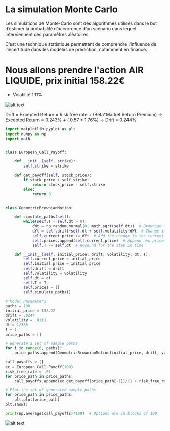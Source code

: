 # La simulation Monte Carlo

 Les simulations de Monte-Carlo sont des algorithmes utilisés dans le but d’estimer la probabilité d’occurrence d’un scénario dans lequel interviennent des paramètres aléatoires. 
 
 C’est une technique statistique permettant de comprendre l’influence de l’incertitude dans les modèles de prédiction, notamment en finance.


# Nous allons prendre l'action AIR LIQUIDE, prix  initial 158.22€

* Volatilité 1.11%
 
![alt text](https://i.ibb.co/FYXdLJV/screen2.png)

Drift = Excepted Return = Risk free rate + (Beta*Market Return Premium)
                        -> Excepted Return = 0.243% + ( 0.57 * 1.76%)
                        -> Drift = 0.244%

```python
import matplotlib.pyplot as plt
import numpy as np
import math


class European_Call_Payoff:

    def __init__(self, strike):
        self.strike = strike

    def get_payoff(self, stock_price):
        if stock_price > self.strike:
            return stock_price - self.strike
        else:
            return 0


class GeometricBrownianMotion:

    def simulate_paths(self):
        while(self.T - self.dt > 0):
            dWt = np.random.normal(0, math.sqrt(self.dt))  # Brownian motion
            dYt = self.drift*self.dt + self.volatility*dWt  # Change in price
            self.current_price += dYt  # Add the change to the current price
            self.prices.append(self.current_price)  # Append new price to series
            self.T -= self.dt  # Accound for the step in time

    def __init__(self, initial_price, drift, volatility, dt, T):
        self.current_price = initial_price
        self.initial_price = initial_price
        self.drift = drift
        self.volatility = volatility
        self.dt = dt
        self.T = T
        self.prices = []
        self.simulate_paths()

# Model Parameters
paths = 100
initial_price = 158.22
drift = .0244
volatility = .0111
dt = 1/365
T = 1
price_paths = []

# Generate a set of sample paths
for i in range(0, paths):
    price_paths.append(GeometricBrownianMotion(initial_price, drift, volatility, dt, T).prices)

call_payoffs = []
ec = European_Call_Payoff(100)
risk_free_rate = .01
for price_path in price_paths:
    call_payoffs.append(ec.get_payoff(price_path[-1])/(1 + risk_free_rate))  # We get the last stock price in the series generated by GBM to determin the payoff and discount it by one year

# Plot the set of generated sample paths
for price_path in price_paths:
    plt.plot(price_path)
plt.show()

print(np.average(call_payoffs)*100)  # Options are in blocks of 100

```

![alt text](https://i.ibb.co/hZ86Xzg/screen1.png)

